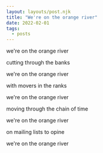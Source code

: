 ```yaml
---
layout: layouts/post.njk
title: "We're on the orange river"
date: 2022-02-01
tags: 
  - posts
---
```


we're on the orange river

cutting through the banks

we're on the orange river

with movers in the ranks

we're on the orange river

moving through the chain of time

we're on the orange river

on mailing lists to opine

we're on the orange river
